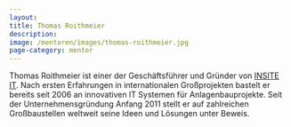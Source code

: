 ```yaml
---
layout:
title: Thomas Roithmeier
description: 
image: /mentoren/images/thomas-roithmeier.jpg
page-category: mentor
---
```


Thomas Roithmeier ist einer der Geschäftsführer und Gründer von <a href="http://insite-it.net" target="_blank">INSITE IT</a>. Nach ersten Erfahrungen in internationalen Großprojekten bastelt er bereits seit 2006 an innovativen IT Systemen für Anlagenbauprojekte. Seit der Unternehmensgründung Anfang 2011 stellt er auf zahlreichen Großbaustellen weltweit seine Ideen und Lösungen unter Beweis.